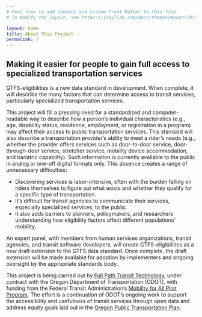 ```yaml
---
# Feel free to add content and custom Front Matter to this file.
# To modify the layout, see https://jekyllrb.com/docs/themes/#overriding-theme-defaults

layout: home
title: About This Project
permalink: /
---
```


## Making it easier for people to gain full access to specialized transportation services

GTFS-eligibilities is a new data standard in development. When complete, it will describe the many factors that can determine access to transit services, particularly specialized transportation services. 

This project will fill a pressing need for a standardized and computer-readable way to describe how a person’s individual characteristics (e.g., age, disability status, residence, employment, or registration in a program) may affect their access to public transportation services. This standard will also describe a transportation provider’s ability to meet a rider’s needs (e.g., whether the provider offers services such as door-to-door service, door-through-door service, stretcher service, mobility device accommodation, and bariatric capability). Such information is currently available to the public in analog or one-off digital formats only. This absence creates a range of unnecessary difficulties:

* Discovering services is labor-intensive, often with the burden falling on riders themselves to figure out what exists and whether they qualify for a specific type of transportation. 
* It’s difficult for transit agencies to communicate their services, especially specialized services, to the public. 
* It also adds barriers to planners, policymakers, and researchers understanding how eligibility factors affect different populations’ mobility.

An expert panel, with members from human services organizations, transit agencies, and transit software developers, will create GTFS-eligibilities as a new draft extension to the GTFS data standard. Once complete, the draft extension will be made available for adoption by implementers and ongoing oversight by the appropriate standards body. 

This project is being carried out by [Full Path Transit Technology](https://fullpath.io), under contract with the Oregon Department of Transportation (ODOT), with funding from the Federal Transit Administration’s [Mobility for All Pilot Program](https://www.transit.dot.gov/funding/grants/grant-programs/mobility-all-pilot-program-grants). The effort is a continuation of ODOT’s ongoing work to support the accessibility and usefulness of transit services through open data and address equity goals laid out in the [Oregon Public Transportation Plan](https://www.oregon.gov/ODOT/Planning/Documents/OPTP-OTC-Draft-2018.pdf).

